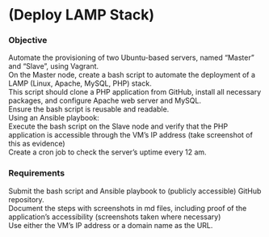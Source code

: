 # (Deploy LAMP Stack)

### Objective
Automate the provisioning of two Ubuntu-based servers, named “Master” and “Slave”, using Vagrant.  
On the Master node, create a bash script to automate the deployment of a LAMP (Linux, Apache, MySQL, PHP) stack.  
This script should clone a PHP application from GitHub, install all necessary packages, and configure Apache web server and MySQL.   
Ensure the bash script is reusable and readable.  
Using an Ansible playbook:  
Execute the bash script on the Slave node and verify that the PHP application is accessible through the VM’s IP address (take screenshot of this as evidence)  
Create a cron job to check the server’s uptime every 12 am.  
### Requirements
Submit the bash script and Ansible playbook to (publicly accessible) GitHub repository.  
Document the steps with screenshots in md files, including proof of the application’s accessibility (screenshots taken where necessary)  
Use either the VM’s IP address or a domain name as the URL.  
